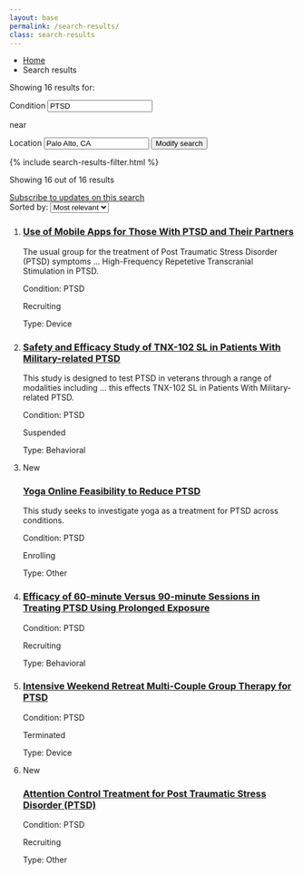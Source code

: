 ```yaml
---
layout: base
permalink: /search-results/
class: search-results
---
```


<nav class="submenu">
  <div class="usa-grid">
    <ul class="breadcrumbs usa-unstyled-list">
      <li>
        <a href="#">Home</a>
      </li>
      <li>
        Search results
      </li>
    </ul>
  </div>
</nav>
<div class="search_results-search">
  <form class="usa-grid" action="">
    <p class="search_results-search-heading">Showing 16 results for:</p>
    <label class="usa-sr-only" for="search_field-condition">Condition</label>
    <input id="search_field-condition" name="input-type-text" type="text" value="PTSD">
    <p class="search_results-search-heading">near</p>
    <label class="usa-sr-only" for="search_field-location">Location</label>
    <input id="search_field-location" name="input-type-text" type="text" value="Palo Alto, CA">
    <button>Modify search</button>
  </form>
</div>
<div class="usa-grid">
  <aside class="search_results-filter usa-width-one-fourth">
    {% include search-results-filter.html %}
  </aside>
  <div class="usa-width-three-fourths">
    <div class="search_results-info">
      <div class="usa-width-one-half">
        <p>Showing 16 out of 16 results</p>
        <a class="link-subscribe" href="javascript:void(0);">Subscribe to updates on this search</a>
      </div>
      <div class="usa-width-one-half">
        <form class="form-sort" action="">
          <label for="options">Sorted by:</label>
          <select name="options" id="options">
            <option value="value1">Most relevant</option>
            <option value="value2">Newest</option>
            <option value="value3">Oldest</option>
          </select>
        </form>
      </div>
    </div>
    <ol class="search_results usa-unstyled-list">
      <li>
        <article class="search_result">
          <h3 class="search_result-heading">
            <a href="{{ site.baseurl }}/study-detail/">Use of Mobile Apps for Those With PTSD and Their Partners</a>
          </h3>
          <p class="search-snippet">The usual group for the treatment of Post Traumatic Stress Disorder (<span class="search-term-highlight">PTSD</span>) symptoms ... High-Frequency Repetetive Transcranial Stimulation in <span class="search-term-highlight">PTSD</span>.</p>
          <p>Condition: PTSD</p>
          <p class="search_result-metadata study-status-recruiting">Recruiting</p>
          <p class="search_result-metadata">Type: Device</p>
        </article>
      </li>
      <li>
        <article class="search_result">
          <h3 class="search_result-heading">
            <a href="javascript:void(0);">Safety and Efficacy Study of TNX-102 SL in Patients With Military-related PTSD</a>
          </h3>
          <p class="search-snippet">This study is designed to test <span class="search-term-highlight">PTSD</span> in veterans through a range of modalities including ... this effects TNX-102 SL in Patients With Military-related <span class="search-term-highlight">PTSD</span>.</p>
          <p>Condition: PTSD</p>
          <p class="search_result-metadata study-status-suspended">Suspended</p>
          <p class="search_result-metadata">Type: Behavioral</p>
        </article>
      </li>
      <li>
        <article class="search_result">
          <span class="usa-label">New</span>
          <h3 class="search_result-heading">
            <a href="javascript:void(0);">Yoga Online Feasibility to Reduce PTSD</a>
          </h3>
          <p class="search-snippet">This study seeks to investigate yoga as a treatment for <span class="search-term-highlight">PTSD</span> across conditions.</p>
          <p>Condition: PTSD</p>
          <p class="search_result-metadata study-status-enrolling">Enrolling</p>
          <p class="search_result-metadata">Type: Other</p>
        </article>
      </li>
      <li>
        <article class="search_result">
          <h3 class="search_result-heading">
            <a href="javascript:void(0);">Efficacy of 60-minute Versus 90-minute Sessions in Treating PTSD Using Prolonged Exposure</a>
          </h3>
          <p>Condition: PTSD</p>
          <p class="search_result-metadata study-status-recruiting">Recruiting</p>
          <p class="search_result-metadata">Type: Behavioral</p>
        </article>
      </li>
      <li>
        <article class="search_result">
          <h3 class="search_result-heading">
            <a href="javascript:void(0);">Intensive Weekend Retreat Multi-Couple Group Therapy for PTSD</a>
          </h3>
          <p>Condition: PTSD</p>
          <p class="search_result-metadata study-status-suspended">Terminated</p>
          <p class="search_result-metadata">Type: Device</p>
        </article>
      </li>
      <li>
        <article class="search_result">
          <span class="usa-label">New</span>
          <h3 class="search_result-heading">
            <a href="javascript:void(0);">Attention Control Treatment for Post Traumatic Stress Disorder ׂ(PTSD)</a>
          </h3>
          <p>Condition: PTSD</p>
          <p class="search_result-metadata study-status-recruiting">Recruiting</p>
          <p class="search_result-metadata">Type: Other</p>
        </article>
      </li>
    </ol>
  </div>
</div>
